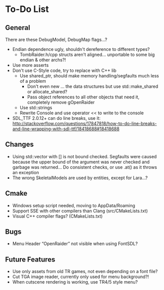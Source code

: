 # To-Do List

## General

There are these DebugModel, DebugMap flags...?

* Endian dependence ugly, shouldn't dereference to different types?
    * TombRaider.h/cpp structs aren't aligned... unportable to some big endian & other archs?!
* Use more asserts
* Don't use C-Style code, try to replace with C++ lib
    * Use shared_ptr, should make memory handling/segfaults much less of a problem
        * Don't even new ... the data structures but use std::make_shared or allocate_shared?
        * Pass object references to all other objects that need it, completely remove gOpenRaider
    * Use std::strings
    * Rewrite Console and use operator << to write to the console
* SDL_TTF 2.0.12+ can do line breaks, use it: http://stackoverflow.com/questions/17847818/how-to-do-line-breaks-and-line-wrapping-with-sdl-ttf/18418688#18418688

## Changes

* Using std::vector with [] is not bound checked. Segfaults were caused because the upper bound of the argument was never checked and garbage was returned... Do consistent checks, or use .at() as it throws an exception
* The wrong SkeletalModels are used by entities, except for Lara...?

## Cmake

* Windows setup script needed, moving to AppData/Roaming
* Support SSE with other compilers than Clang (src/CMakeLists.txt)
* Visual C++ compiler flags? (CMakeLists.txt)

## Bugs

* Menu Header “OpenRaider” not visible when using FontSDL?

## Future Features

* Use only assets from old TR games, not even depending on a font file?
* Cut TGA image reader, currently only used for menu background?!
* When cutscene rendering is working, use TR4/5 style menu?


